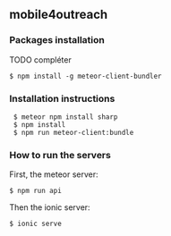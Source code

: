 ## mobile4outreach
### Packages installation
TODO compléter
```
$ npm install -g meteor-client-bundler
```
### Installation instructions
```
 $ meteor npm install sharp
 $ npm install
 $ npm run meteor-client:bundle
```
### How to run the servers
First, the meteor server:
```
$ npm run api
```
Then the ionic server:
```
$ ionic serve
```
